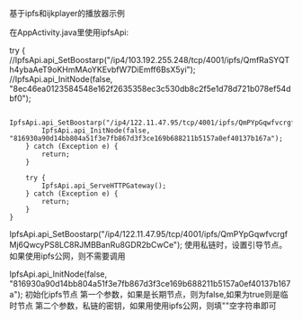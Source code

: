 
基于ipfs和ijkplayer的播放器示例

在AppActivity.java里使用ipfsApi:

 try {
            //IpfsApi.api_SetBoostarp("/ip4/103.192.255.248/tcp/4001/ipfs/QmfRaSYQTh4ybaAeT9oKHmMAoYKEvbfW7DiEmff6BsX5yi");
            //IpfsApi.api_InitNode(false, "8ec46ea0123584548e162f2635358ec3c530db8c2f5e1d78d721b078ef54dbf0");

            IpfsApi.api_SetBoostarp("/ip4/122.11.47.95/tcp/4001/ipfs/QmPYpGqwfvcrgfMj6QwcyPS8LC8RJMBBanRu8GDR2bCwCe");
            IpfsApi.api_InitNode(false, "816930a90d14bb804a51f3e7fb867d3f3ce169b688211b5157a0ef40137b167a");
        } catch (Exception e) {
            return;
        }

        try {
            IpfsApi.api_ServeHTTPGateway();
        } catch (Exception e) {
            return;
        }
    }

 
 IpfsApi.api_SetBoostarp("/ip4/122.11.47.95/tcp/4001/ipfs/QmPYpGqwfvcrgfMj6QwcyPS8LC8RJMBBanRu8GDR2bCwCe");
使用私链时，设置引导节点。如果使用ipfs公网，则不需要调用

IpfsApi.api_InitNode(false, "816930a90d14bb804a51f3e7fb867d3f3ce169b688211b5157a0ef40137b167a");
初始化ipfs节点
第一个参数，如果是长期节点，则为false,如果为true则是临时节点
第二个参数，私链的密钥，如果用使用ipfs公网，则填""空字符串即可
